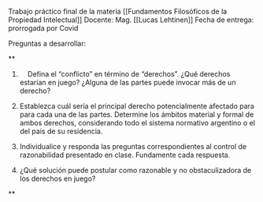 Trabajo práctico final de la materia [[Fundamentos Filosóficos de la Propiedad Intelectual]]
Docente: Mag. [[Lucas Lehtinen]]
Fecha de entrega: prorrogada por Covid

Preguntas a desarrollar: 

**

1.     Defina el “conflicto” en término de “derechos”. ¿Qué derechos estarían en juego? ¿Alguna de las partes puede invocar más de un derecho?

2.  Establezca cuál sería el principal derecho potencialmente afectado para para cada una de las partes. Determine los ámbitos material y formal de ambos derechos, considerando todo el sistema normativo argentino o el del país de su residencia.
    
3.  Individualice y responda las preguntas correspondientes al control de razonabilidad presentado en clase. Fundamente cada respuesta.
    
4.  ¿Qué solución puede postular como razonable y no obstaculizadora de los derechos en juego?
    

**